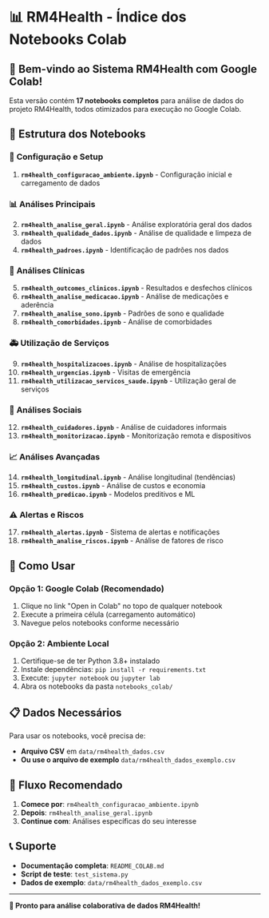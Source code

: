 # 📊 RM4Health - Índice dos Notebooks Colab

## 🎯 **Bem-vindo ao Sistema RM4Health com Google Colab!**

Esta versão contém **17 notebooks completos** para análise de dados do projeto RM4Health, todos otimizados para execução no Google Colab.

## 📁 **Estrutura dos Notebooks**

### 🔧 **Configuração e Setup**
1. **`rm4health_configuracao_ambiente.ipynb`** - Configuração inicial e carregamento de dados

### 📊 **Análises Principais**
2. **`rm4health_analise_geral.ipynb`** - Análise exploratória geral dos dados
3. **`rm4health_qualidade_dados.ipynb`** - Análise de qualidade e limpeza de dados
4. **`rm4health_padroes.ipynb`** - Identificação de padrões nos dados

### 🏥 **Análises Clínicas**
5. **`rm4health_outcomes_clinicos.ipynb`** - Resultados e desfechos clínicos
6. **`rm4health_analise_medicacao.ipynb`** - Análise de medicações e aderência
7. **`rm4health_analise_sono.ipynb`** - Padrões de sono e qualidade
8. **`rm4health_comorbidades.ipynb`** - Análise de comorbidades

### 🚑 **Utilização de Serviços**
9. **`rm4health_hospitalizacoes.ipynb`** - Análise de hospitalizações
10. **`rm4health_urgencias.ipynb`** - Visitas de emergência
11. **`rm4health_utilizacao_servicos_saude.ipynb`** - Utilização geral de serviços

### 👥 **Análises Sociais**
12. **`rm4health_cuidadores.ipynb`** - Análise de cuidadores informais
13. **`rm4health_monitorizacao.ipynb`** - Monitorização remota e dispositivos

### 📈 **Análises Avançadas**
14. **`rm4health_longitudinal.ipynb`** - Análise longitudinal (tendências)
15. **`rm4health_custos.ipynb`** - Análise de custos e economia
16. **`rm4health_predicao.ipynb`** - Modelos preditivos e ML

### ⚠️ **Alertas e Riscos**
17. **`rm4health_alertas.ipynb`** - Sistema de alertas e notificações
18. **`rm4health_analise_riscos.ipynb`** - Análise de fatores de risco

## 🚀 **Como Usar**

### **Opção 1: Google Colab (Recomendado)**
1. Clique no link "Open in Colab" no topo de qualquer notebook
2. Execute a primeira célula (carregamento automático)
3. Navegue pelos notebooks conforme necessário

### **Opção 2: Ambiente Local**
1. Certifique-se de ter Python 3.8+ instalado
2. Instale dependências: `pip install -r requirements.txt`
3. Execute: `jupyter notebook` ou `jupyter lab`
4. Abra os notebooks da pasta `notebooks_colab/`

## 📋 **Dados Necessários**

Para usar os notebooks, você precisa de:
- **Arquivo CSV** em `data/rm4health_dados.csv`
- **Ou use o arquivo de exemplo** `data/rm4health_dados_exemplo.csv`

## 🔄 **Fluxo Recomendado**

1. **Comece por**: `rm4health_configuracao_ambiente.ipynb`
2. **Depois**: `rm4health_analise_geral.ipynb`
3. **Continue com**: Análises específicas do seu interesse

## 📞 **Suporte**

- **Documentação completa**: `README_COLAB.md`
- **Script de teste**: `test_sistema.py`
- **Dados de exemplo**: `data/rm4health_dados_exemplo.csv`

---

**🎉 Pronto para análise colaborativa de dados RM4Health!**
